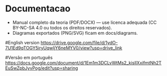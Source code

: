 # Documentacao

- Manual completo da teoria (PDF/DOCX) — use licenca adequada (CC BY-NC-SA 4.0 ou todos os direitos reservados).
- Diagramas exportados (PNG/SVG) ficam em docs/diagrams.


#English version
  https://drive.google.com/file/d/1ydO-7U1Ed9qTOGY5iryUqwljY6neMYV0/view?usp=drive_link

#Versão em português
https://docs.google.com/document/d/1Em1m3DCLvWtMs2_kislIXxifmtNh2TEuSwZpbJyvPog/edit?usp=sharing
